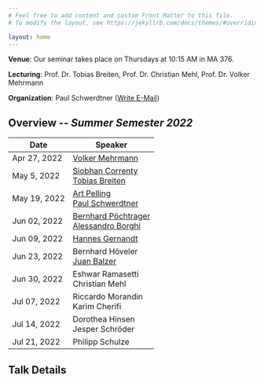 ```yaml
---
# Feel free to add content and custom Front Matter to this file.
# To modify the layout, see https://jekyllrb.com/docs/themes/#overriding-theme-defaults

layout: home
---
```


**Venue**: Our seminar takes place on Thursdays at 10:15 AM in MA 376.

**Lecturing**: Prof. Dr. Tobias Breiten, Prof. Dr. Christian Mehl, Prof. Dr. Volker Mehrmann

**Organization**: Paul Schwerdtner ([Write E-Mail](mailto:schwerdt@math.tu-berlin.de))



## Overview -- *Summer Semester 2022*

| Date         | Speaker                                                |
|--------------|--------------------------------------------------------|
| Apr 27, 2022 | [Volker Mehrmann](#1)                                  |
| May  5, 2022 | [Siobhan Correnty](#2)  <BR> [Tobias Breiten](#3)      |
| May 19, 2022 | [Art Pelling](#4)  <BR> [Paul Schwerdtner](#5)         |
| Jun 02, 2022 | [Bernhard Pöchtrager](#6) <BR> [Alessandro Borghi](#7) |
| Jun 09, 2022 | [Hannes Gernandt](#8)                                  |
| Jun 23, 2022 | Bernhard Höveler <BR> [Juan Balzer](#10)               |
| Jun 30, 2022 | Eshwar Ramasetti <BR> Christian Mehl                   |
| Jul 07, 2022 | Riccardo Morandin <BR> Karim Cherifi                   |
| Jul 14, 2022 | Dorothea Hinsen <BR> Jesper Schröder                   |
| Jul 21, 2022 | Philipp Schulze                                        |

## Talk Details

